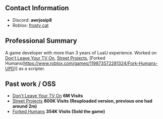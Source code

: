 ## Contact Information
- Discord: **awrjosip8**
- Roblox: [frosty cat](https://www.roblox.com/users/68904454/profile)


## Professional Summary
A game developer with more than 3 years of LuaU experience. Worked on [Don't Leave Your TV On](https://www.roblox.com/games/14239772624/Dont-Leave-Your-TV-On), [Street Projects](https://www.roblox.com/games/70918042652271/FREE-GUNS-Street-Projects), [Forked Humans(https://www.roblox.com/games/119873572281324/Fork-Humans-UPD)] as a scripter.

## Past work / OSS
- [Don't Leave Your TV On](https://www.roblox.com/games/14239772624/Dont-Leave-Your-TV-On) **__6M Visits__**
- [Street Projects](https://www.roblox.com/games/70918042652271/FREE-GUNS-Street-Projects) **800K Visits (Reuploaded version, previous one had around 2m)**
- [Forked Humans](https://www.roblox.com/games/119873572281324/Fork-Humans-UPD) **354K Visits (Sold the game)**
